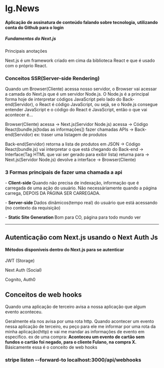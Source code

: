 # Ig.News

<h4>Aplicação de assinatura de conteúdo falando sobre tecnologia, utilizando conta do Github para o login</h4>

<h5>Fundamentos do Next.js</h5>
<span>Principais anotações</span>

<p>Next.js é um framework criado em cima da biblioteca React e que é usado com o próprio React.</p>

<h3>Conceitos SSR(Server-side Rendering)</h3>

<p>
Quando um Browser(Cliente) acessa nosso servidor, o Browser vai acessar a camada do Next.js que é um servidor Node.js. O Node.js é a principal forma hoje de interpretar códigos JavaScript pelo lado do Back-end(Servidor), o React é código JavaScript, ou sejá, se o Node.js consegue entender JavaScript e o código do React é JavaScript, então o que vai acontecer é...

Browser(Cliente) acessa -> Next.js(Servidor Node.js) acessa -> Código React(bundle.js[todas as informações]) fazer chamadas APIs -> Back-end(Servidor) ex: traser uma listagem de produtos

Back-end(Servidor) retorna a lista de produtos em JSON -> Código React(bundle.js) vai interpretar o que está chegando do Back-end -> Interface(Tag HTML que vai ser gerado para exibir lista) returna para -> Next.js(Servidor Node.js) devolve a interface -> Browser(Cliente)
</p>


<h3>3 Formas principais de fazer uma chamada a api</h3>
<p>- <strong>Client-side </strong>Quando não precisa de indexação, informação que é carregada de uma ação do usuário. Não
  necessáriamente quando a página carrega, DEPOIS DA PÁGINA SER CARREGADA.</p>
<p>- <strong>Server-side </strong>Dados dinâmicos(tempo real) do usuário que está acessando (no contexto da requisição)</p>
<p>- <strong>Static Site Generation </strong>Bom para CO, página para todo mundo ver</p>

<hr>

<h2>Autenticação com Next.js usando o Next Auth Js</h2>

<h4>Métodos disponíveis dentro do Next.js para se autenticar</h4>
<p>JWT (Storage)</p>
<p>Next Auth (Social)</p>
<p>Cognito, Auth0</p>

<h2>Conceitos de web hooks</h2>
<p>Quando uma aplicação de terceiro avisa a nossa aplicação que algum evento aconteceu.</p>
<p>
  Geralmente ela nos avisa por uma rota http. Quando acontecer um evento nessa aplicação de terceiro,
  eu peço para ele me informar por uma rota da minha aplicação(http) e vai me mandar as informações de
  evento em especifico.
  ex de uma compra: <strong>Aconteceu um evento de cartão sem fundos o cartão foi negado, para 
  o cliente Fulano, na compra X.</strong>
  Básicamente essa é o conceito de web hooks
</p>



### stripe listen --forward-to localhost:3000/api/webhooks
